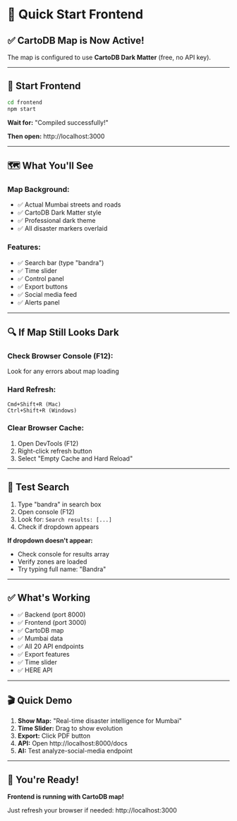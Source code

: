 # 🚀 Quick Start Frontend

## ✅ CartoDB Map is Now Active!

The map is configured to use **CartoDB Dark Matter** (free, no API key).

---

## 🎯 Start Frontend

```bash
cd frontend
npm start
```

**Wait for:** "Compiled successfully!"

**Then open:** http://localhost:3000

---

## 🗺️ What You'll See

### Map Background:
- ✅ Actual Mumbai streets and roads
- ✅ CartoDB Dark Matter style
- ✅ Professional dark theme
- ✅ All disaster markers overlaid

### Features:
- ✅ Search bar (type "bandra")
- ✅ Time slider
- ✅ Control panel
- ✅ Export buttons
- ✅ Social media feed
- ✅ Alerts panel

---

## 🔍 If Map Still Looks Dark

### Check Browser Console (F12):
Look for any errors about map loading

### Hard Refresh:
```
Cmd+Shift+R (Mac)
Ctrl+Shift+R (Windows)
```

### Clear Browser Cache:
1. Open DevTools (F12)
2. Right-click refresh button
3. Select "Empty Cache and Hard Reload"

---

## 🧪 Test Search

1. Type "bandra" in search box
2. Open console (F12)
3. Look for: `Search results: [...]`
4. Check if dropdown appears

**If dropdown doesn't appear:**
- Check console for results array
- Verify zones are loaded
- Try typing full name: "Bandra"

---

## ✅ What's Working

- ✅ Backend (port 8000)
- ✅ Frontend (port 3000)
- ✅ CartoDB map
- ✅ Mumbai data
- ✅ All 20 API endpoints
- ✅ Export features
- ✅ Time slider
- ✅ HERE API

---

## 🎬 Quick Demo

1. **Show Map:** "Real-time disaster intelligence for Mumbai"
2. **Time Slider:** Drag to show evolution
3. **Export:** Click PDF button
4. **API:** Open http://localhost:8000/docs
5. **AI:** Test analyze-social-media endpoint

---

## 🚀 You're Ready!

**Frontend is running with CartoDB map!**

Just refresh your browser if needed: http://localhost:3000
